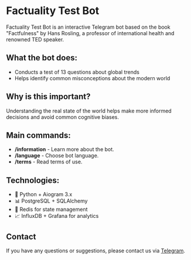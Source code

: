 # Factuality Test Bot

Factuality Test Bot is an interactive Telegram bot based on the book "Factfulness" by Hans Rosling, a professor of international health and renowned TED speaker.


## What the bot does:
- Conducts a test of 13 questions about global trends
- Helps identify common misconceptions about the modern world


## Why is this important?
Understanding the real state of the world helps make more informed decisions and avoid common cognitive biases.


## Main commands:
- **/information** - Learn more about the bot.
- **/language** - Choose bot language.
- **/terms** - Read terms of use.


## Technologies:
- 🐍 Python + Aiogram 3.x
- 📊 PostgreSQL + SQLAlchemy
- 🔄 Redis for state management
- 📈 InfluxDB + Grafana for analytics


## Contact
If you have any questions or suggestions, please contact us via [Telegram](https://t.me/van4956).
